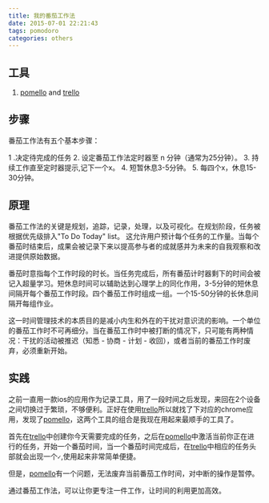 ```yaml
---
title: 我的番茄工作法
date: 2015-07-01 22:21:43
tags: pomodoro
categories: others
---
```

## 工具
1. [pomello](http://www.tinynudge.co/pomello/) and [trello](https://trello.com/)

## 步骤
番茄工作法有五个基本步骤：

1 .决定待完成的任务
2. 设定番茄工作法定时器至 n 分钟（通常为25分钟）。
3. 持续工作直至定时器提示,记下一个x。
4. 短暂休息3-5分钟。
5. 每四个x，休息15-30分钟。

## 原理
番茄工作法的关键是规划，追踪，记录，处理，以及可视化。在规划阶段，任务被根据优先级排入"To Do Today" list。 这允许用户预计每个任务的工作量。当每个番茄时结束后，成果会被记录下来以提高参与者的成就感并为未来的自我观察和改进提供原始数据。

番茄时意指每个工作时段的时长。当任务完成后，所有番茄计时器剩下的时间会被记入超量学习。短休息时间可以辅助达到心理学上的同化作用，3-5分钟的短休息间隔开每个番茄工作时段。四个番茄工作时组成一组。一个15-50分钟的长休息间隔开每组作业。

这一时间管理技术的本质目的是减小内生和外在的干扰对意识流的影响。一个单位的番茄工作时不可再细分。当在番茄工作时中被打断的情况下，只可能有两种情况：干扰的活动被推迟（知悉 - 协商 - 计划 - 收回），或者当前的番茄工作时废弃，必须重新开始。

## 实践
之前一直用一款ios的应用作为记录工具，用了一段时间之后发现，来回在2个设备之间切换过于繁琐，不够便利。正好在使用[trello](https://trello.com/)所以就找了下对应的chrome应用，发现了[pomello](http://www.tinynudge.co/pomello/)，这两个工具的组合是我现在用起来最顺手的工具了。

首先在[trello](https://trello.com/)中创建你今天需要完成的任务，之后在[pomello](http://www.tinynudge.co/pomello/)中激活当前你正在进行的任务，开始一个番茄时间，当一个番茄时间完成后，在[trello](https://trello.com/)中相应的任务头部就会出现一个`✓`,使用起来非常简单便捷。

但是，[pomello](http://www.tinynudge.co/pomello/)有一个问题，无法废弃当前番茄工作时间，对中断的操作是暂停。

通过番茄工作法，可以让你更专注一件工作，让时间的利用更加高效。
